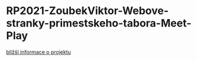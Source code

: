 # RP2021-ZoubekViktor-Webove-stranky-primestskeho-tabora-Meet-Play

<a href="https://www.youtube.com/watch?v=dQw4w9WgXcQ">bližší informace o projektu</a>
